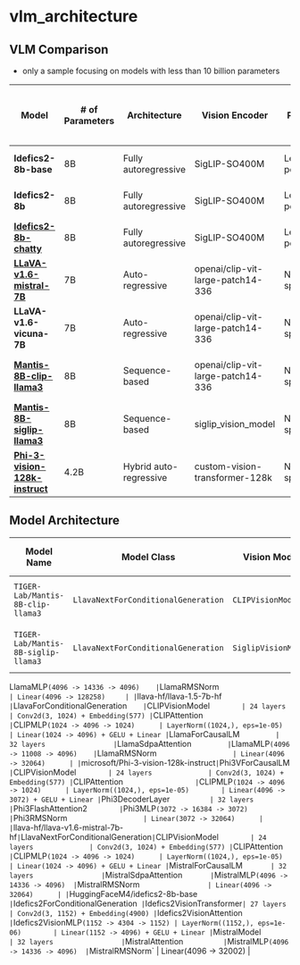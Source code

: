 # vlm_architecture

## VLM Comparison

- only a sample focusing on models with less than 10 billion parameters

| Model                       | # of Parameters | Architecture               | Vision Encoder                        | Pooling          | Modality Projection       | Language Model Backbone        | Fine-tuning Method           | Flash Attention | Hugging Face Model Card URL                                                                                     |
|-----------------------------|-----------------|----------------------------|---------------------------------------|------------------|---------------------------|-------------------------------|------------------------------|-----------------|---------------------------------------------------------------------------------------------------------------|
| **Idefics2-8b-base**        | 8B              | Fully autoregressive       | SigLIP-SO400M                         | Learned pooling  | Modality projection layer | Mistral-7B                    | LoRA (Low-Rank Adaptation)   | No              | [Idefics2-8b-base](https://huggingface.co/HuggingFaceM4/idefics2-8b-base)                                     |
| **Idefics2-8b**             | 8B              | Fully autoregressive       | SigLIP-SO400M                         | Learned pooling  | Modality projection layer | Mistral-7B                    | LoRA (Low-Rank Adaptation)   | No              | [Idefics2-8b](https://huggingface.co/HuggingFaceM4/idefics2-8b)                                               |
| [**Idefics2-8b-chatty**](notebooks/hf_idefics2_chatty.ipynb)      | 8B              | Fully autoregressive       | SigLIP-SO400M                         | Learned pooling  | Modality projection layer | Mistral-7B                    | LoRA (Low-Rank Adaptation)   | No              | [Idefics2-8b-chatty](https://huggingface.co/HuggingFaceM4/idefics2-8b-chatty)                                  |
| [**LLaVA-v1.6-mistral-7B**](notebooks/llava_1_6_mistral.ipynb)   | 7B              | Auto-regressive            | openai/clip-vit-large-patch14-336     | Not specified    | Text-image interleaving   | Mistral-7B                    | Multimodal instruction data  | No              | [LLaVA-v1.6-mistral-7b](https://huggingface.co/llava-hf/llava-v1.6-mistral-7b-hf)                               |
| **LLaVA-v1.6-vicuna-7B**    | 7B              | Auto-regressive            | openai/clip-vit-large-patch14-336     | Not specified    | Text-image interleaving   | Vicuna-7B                     | Multimodal instruction data  | No              | [LLaVA-v1.6-vicuna-7b](https://huggingface.co/llava-hf/llava-v1.6-vicuna-7b-hf)                                 |
| [**Mantis-8B-clip-llama3**](notebooks/mantis_8B_clip_llama3.ipynb)   | 8B              | Sequence-based             | openai/clip-vit-large-patch14-336     | Not specified    | Text-image interleaving   | Meta-Llama-3-8B-Instruct      | Instruction Tuning           | Optional              | [Mantis-8B-clip-llama3](https://huggingface.co/TIGER-Lab/Mantis-8B-clip-llama3)                                |
| [**Mantis-8B-siglip-llama3**](notebooks/mantis_8B_siglip_llama3.ipynb) | 8B              | Sequence-based             | siglip_vision_model                   | Not specified    | Text-image interleaving   | Meta-Llama-3-8B-Instruct      | Instruction Tuning           | Optional              | [Mantis-8B-siglip-llama3](https://huggingface.co/TIGER-Lab/Mantis-8B-siglip-llama3)                            |
| [**Phi-3-vision-128k-instruct**](notebooks/ms_phi3_vision.ipynb) | 4.2B         | Hybrid auto-regressive     | custom-vision-transformer-128k       | Not specified    | Flash Attention v2        | Custom LLM                   | Hybrid instruction tuning    | Yes             | [Phi-3-vision-128k-instruct](https://huggingface.co/microsoft/Phi-3-vision-128k-instruct)                      |


## Model Architecture

| **Model Name**                      | **Model Class**                    | **Vision Model**          | **Vision Layers**      | **Vision Embeddings**          | **Vision Self Attention**        | **Vision MLP**                         | **Vision LayerNorm**                 | **Multi-Modal Projector**            | **Language Model**            | **Language Layers**        | **Language Self Attention**     | **Language MLP**                      | **Language LayerNorm**              | **LM Head**                 |
|-------------------------------------|------------------------------------|---------------------------|------------------------|---------------------------------|-----------------------------------|---------------------------------------|--------------------------------------|--------------------------------------|-----------------------------|---------------------------|--------------------------------|---------------------------------------|-------------------------------------|----------------------------|
| `TIGER-Lab/Mantis-8B-clip-llama3`   | `LlavaNextForConditionalGeneration` | `CLIPVisionModel`         | 24 layers              | Conv2d(3, 1024) + Embedding(577) | `CLIPAttention`                   | `CLIPMLP` (1024 -> 4096 -> 1024)      | LayerNorm((1024,), eps=1e-05)        | Linear(1024 -> 4096) + GELU + Linear | `LlamaForCausalLM`          | 32 layers                 | `LlamaSdpaAttention`          | `LlamaMLP` (4096 -> 14336 -> 4096)    | `LlamaRMSNorm`                    | Linear(4096 -> 128258)     |
| `TIGER-Lab/Mantis-8B-siglip-llama3` | `LlavaNextForConditionalGeneration` | `SiglipVisionModel`       | 27 layers              | Conv2d(3, 1152) + Embedding(729) | `SiglipAttention`                 | `SiglipMLP` (1152 -> 4304 -> 1152)    | LayerNorm((1152,), eps=1e-06)        | Linear(1152 -> 4096) + GELU + Linear | `LlamaForCausalLM`          | 32 layers                 | `LlamaSdpaAttention`          | `

LlamaMLP` (4096 -> 14336 -> 4096)    | `LlamaRMSNorm`                    | Linear(4096 -> 128258)     |
| `llava-hf/llava-1.5-7b-hf`          | `LlavaForConditionalGeneration`     | `CLIPVisionModel`         | 24 layers              | Conv2d(3, 1024) + Embedding(577) | `CLIPAttention`                   | `CLIPMLP` (1024 -> 4096 -> 1024)      | LayerNorm((1024,), eps=1e-05)        | Linear(1024 -> 4096) + GELU + Linear | `LlamaForCausalLM`          | 32 layers                 | `LlamaSdpaAttention`          | `LlamaMLP` (4096 -> 11008 -> 4096)    | `LlamaRMSNorm`                    | Linear(4096 -> 32064)      |
| `microsoft/Phi-3-vision-128k-instruct` | `Phi3VForCausalLM`                | `CLIPVisionModel`         | 24 layers              | Conv2d(3, 1024) + Embedding(577) | `CLIPAttention`                   | `CLIPMLP` (1024 -> 4096 -> 1024)      | LayerNorm((1024,), eps=1e-05)        | Linear(4096 -> 3072) + GELU + Linear | `Phi3DecoderLayer`           | 32 layers                 | `Phi3FlashAttention2`         | `Phi3MLP` (3072 -> 16384 -> 3072)     | `Phi3RMSNorm`                    | Linear(3072 -> 32064)      |
| `llava-hf/llava-v1.6-mistral-7b-hf` | `LlavaNextForConditionalGeneration` | `CLIPVisionModel`         | 24 layers              | Conv2d(3, 1024) + Embedding(577) | `CLIPAttention`                   | `CLIPMLP` (1024 -> 4096 -> 1024)      | LayerNorm((1024,), eps=1e-05)        | Linear(1024 -> 4096) + GELU + Linear | `MistralForCausalLM`        | 32 layers                 | `MistralSdpaAttention`        | `MistralMLP` (4096 -> 14336 -> 4096)  | `MistralRMSNorm`                  | Linear(4096 -> 32064)      |
| `HuggingFaceM4/idefics2-8b-base`    | `Idefics2ForConditionalGeneration`  | `Idefics2VisionTransformer` | 27 layers              | Conv2d(3, 1152) + Embedding(4900) | `Idefics2VisionAttention`         | `Idefics2VisionMLP` (1152 -> 4304 -> 1152) | LayerNorm((1152,), eps=1e-06)        | Linear(1152 -> 4096) + GELU + Linear | `MistralModel`             | 32 layers                 | `MistralAttention`           | `MistralMLP` (4096 -> 14336 -> 4096)  | `MistralRMSNorm`                  | Linear(4096 -> 32002)      |

